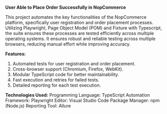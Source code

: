 **User Able to Place Order Successfully in NopCommerce**

This project automates the key functionalities of the NopCommerce platform, specifically user registration and order placement processes. Utilizing Playwright, Page Object Model (POM) and Fixture with Typescript, the suite ensures these processes are tested efficiently across multiple operating systems. It ensures robust and reliable testing across multiple browsers, reducing manual effort while improving accuracy.

**Features:**
1. Automated tests for user registration and order placement.
2. Cross-browser support (Chromium, Firefox, WebKit).
3. Modular TypeScript code for better maintainability.
4. Fast execution and retries for failed tests.
5. Detailed reporting for each test execution.

**Technologies Used:**
Programming Language: TypeScript
Automation Framework: Playwright
Editor: Visual Studio Code
Package Manager: npm (Node.js)
Reporting Tool: Allure 
